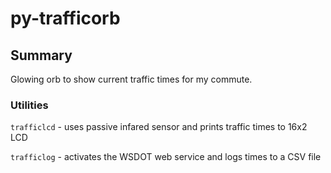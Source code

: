 py-trafficorb
=============

## Summary

Glowing orb to show current traffic times for my commute. 

### Utilities

`trafficlcd` - uses passive infared sensor and prints traffic times to 16x2 LCD

`trafficlog` - activates the WSDOT web service and logs times to a CSV file
